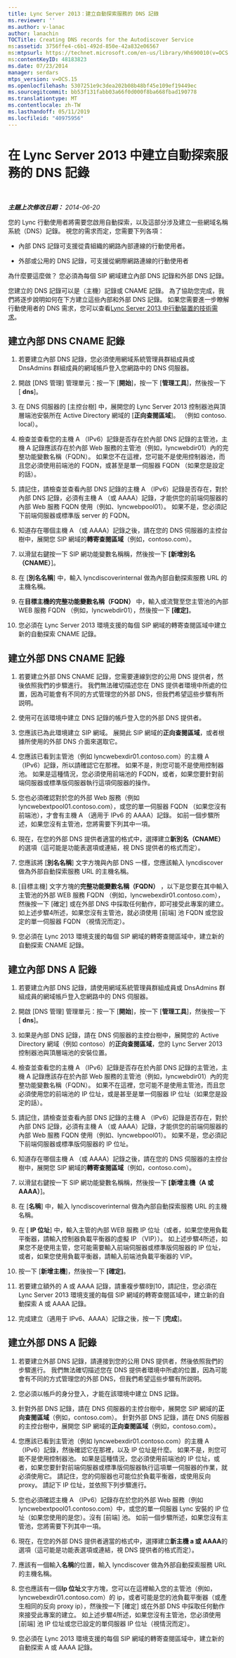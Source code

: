 ```yaml
---
title: Lync Server 2013：建立自動探索服務的 DNS 記錄
ms.reviewer: ''
ms.author: v-lanac
author: lanachin
TOCTitle: Creating DNS records for the Autodiscover Service
ms:assetid: 3756ffe4-c6b1-492d-850e-42a832e06567
ms:mtpsurl: https://technet.microsoft.com/en-us/library/Hh690010(v=OCS.15)
ms:contentKeyID: 48183823
ms.date: 07/23/2014
manager: serdars
mtps_version: v=OCS.15
ms.openlocfilehash: 5307251e9c3dea202b08b48bf45e109ef19449ec
ms.sourcegitcommit: bb53f131fabb03a66f0d000f8ba668fbad190778
ms.translationtype: MT
ms.contentlocale: zh-TW
ms.lasthandoff: 05/11/2019
ms.locfileid: "40975956"
---
```

<div data-xmlns="http://www.w3.org/1999/xhtml">

<div class="topic" data-xmlns="http://www.w3.org/1999/xhtml" data-msxsl="urn:schemas-microsoft-com:xslt" data-cs="http://msdn.microsoft.com/en-us/">

<div data-asp="http://msdn2.microsoft.com/asp">

# <a name="creating-dns-records-for-the-autodiscover-service-in-lync-server-2013"></a>在 Lync Server 2013 中建立自動探索服務的 DNS 記錄

</div>

<div id="mainSection">

<div id="mainBody">

<span> </span>

_**主題上次修改日期：** 2014-06-20_

您的 Lync 行動使用者將需要您啟用自動探索，以及這部分涉及建立一些網域名稱系統（DNS）記錄。 視您的需求而定，您需要下列各項：

  - 內部 DNS 記錄可支援從貴組織的網路內部連線的行動使用者。

  - 外部或公用的 DNS 記錄，可支援從網際網路連線的行動使用者

為什麼要這麼做？ 您必須為每個 SIP 網域建立內部 DNS 記錄和外部 DNS 記錄。

您建立的 DNS 記錄可以是（主機）記錄或 CNAME 記錄。 為了協助您完成，我們將逐步說明如何在下方建立這些內部和外部 DNS 記錄。 如果您需要進一步瞭解行動使用者的 DNS 需求，您可以查看[Lync Server 2013 中行動裝置的技術需求](lync-server-2013-technical-requirements-for-mobility.md)。

<div>

## <a name="creating-an-internal-dns-cname-record"></a>建立內部 DNS CNAME 記錄

1.  若要建立內部 DNS 記錄，您必須使用網域系統管理員群組成員或 DnsAdmins 群組成員的網域帳戶登入您網路中的 DNS 伺服器。

2.  開啟 [DNS 管理] 管理單元：按一下 [**開始**]，按一下 [**管理工具**]，然後按一下 [ **dns**]。

3.  在 DNS 伺服器的 [主控台樹] 中，展開您的 Lync Server 2013 控制器池與頂層端池安裝所在 Active Directory 網域的 [**正向查閱區域**]。 （例如 contoso. local）。

4.  檢查並查看您的主機 A （IPv6）記錄是否存在於內部 DNS 記錄的主管池，主機 A 記錄應該存在於內部 Web 服務的主管池（例如，lyncwebdir01）內的完整功能變數名稱（FQDN）。 如果您不在這裡，您可能不是使用控制器池，而且您必須使用前端池的 FQDN，或甚至是單一伺服器 FQDN （如果您是設定的話）。

5.  請記住，請檢查並查看內部 DNS 記錄的主機 A （IPv6）記錄是否存在，對於內部 DNS 記錄，必須有主機 A （或 AAAA）記錄，才能供您的前端伺服器的內部 Web 服務 FQDN 使用（例如、lyncwebpool01）。 如果不是，您必須記下前端伺服器或標準版 server 的 FQDN。

6.  知道存在哪個主機 A （或 AAAA）記錄之後，請在您的 DNS 伺服器的主控台樹中，展開您 SIP 網域的**轉寄查閱區域**（例如，contoso.com）。

7.  以滑鼠右鍵按一下 SIP 網功能變數名稱稱，然後按一下 **[新增別名（CNAME）**]。

8.  在 [**別名名稱**] 中，輸入 lyncdiscoverinternal 做為內部自動探索服務 URL 的主機名稱。

9.  在**目標主機的完整功能變數名稱（FQDN）** 中，輸入或流覽至您主管池的內部 WEB 服務 FQDN （例如，lyncwebdir01），然後按一下 **[確定]**。

10. 您必須在 Lync Server 2013 環境支援的每個 SIP 網域的轉寄查閱區域中建立新的自動探索 CNAME 記錄。

</div>

<div>

## <a name="creating-an-external-dns-cname-record"></a>建立外部 DNS CNAME 記錄

1.  若要建立外部 DNS CNAME 記錄，您需要連線到您的公用 DNS 提供者，然後依照我們的步驟進行。 我們無法確切描述您在 DNS 提供者環境中所處的位置，因為可能會有不同的方式管理您的外部 DNS，但我們希望這些步驟有所説明。

2.  使用可在該環境中建立 DNS 記錄的帳戶登入您的外部 DNS 提供者。

3.  您應該已為此環境建立 SIP 網域。 展開此 SIP 網域的**正向查閱區域**，或者根據所使用的外部 DNS 介面來選取它。

4.  您應該已看到主管池（例如 lyncwebexdir01.contoso.com）的主機 A （IPv6）記錄，所以請確認它在那裡。 如果不是，則您可能不是使用控制器池。 如果是這種情況，您必須使用前端池的 FQDN，或者，如果您要針對前端伺服器或標準版伺服器執行這項伺服器的操作。

5.  您也必須確認對於您的外部 Web 服務（例如 lyncwebextpool01.contoso.com），或您的單一伺服器 FQDN （如果您沒有前端池），才會有主機 A （適用于 IPv6 的 AAAA）記錄。 如前一個步驟所述，如果您沒有主管池，您將需要下列其中一項。

6.  現在，在您的外部 DNS 提供者適當的格式中，選擇建立**新別名（CNAME）** 的選項（這可能是功能表選項或連結，視 DNS 提供者的格式而定）。

7.  您應該將 [**別名名稱**] 文字方塊與內部 DNS 一樣，您應該輸入 lyncdiscover 做為外部自動探索服務 URL 的主機名稱。

8.  [目標主機] 文字方塊的**完整功能變數名稱（FQDN）** ，以下是您要在其中輸入主管池的外部 WEB 服務 FQDN （例如，lyncwebexdir01.contoso.com），然後按一下 [確定] 或在外部 DNS 中採取任何動作，即可接受此專案的建立。 如上述步驟4所述，如果您沒有主管池，就必須使用 [前端] 池 FQDN 或您設定的單一伺服器 FQDN （視情況而定）。

9.  您必須在 Lync 2013 環境支援的每個 SIP 網域的轉寄查閱區域中，建立新的自動探索 CNAME 記錄。

</div>

<div>

## <a name="creating-an-internal-dns-a-record"></a>建立內部 DNS A 記錄

1.  若要建立內部 DNS 記錄，請使用網域系統管理員群組成員或 DnsAdmins 群組成員的網域帳戶登入您網路中的 DNS 伺服器。

2.  開啟 [DNS 管理] 管理單元：按一下 [**開始**]，按一下 [**管理工具**]，然後按一下 [ **dns**]。

3.  如果是內部 DNS 記錄，請在 DNS 伺服器的主控台樹中，展開您的 Active Directory 網域（例如 contoso）的**正向查閱區域**，您的 Lync Server 2013 控制器池與頂層端池的安裝位置。

4.  檢查並查看您的主機 A （IPv6）記錄是否存在於內部 DNS 記錄的主管池，主機 A 記錄應該存在於內部 Web 服務的主管池（例如，lyncwebdir01）內的完整功能變數名稱（FQDN）。 如果不在這裡，您可能不是使用主管池，而且您必須使用您的前端池的 IP 位址，或是甚至是單一伺服器 IP 位址（如果您是設定的話）。

5.  請記住，請檢查並查看內部 DNS 記錄的主機 A （IPv6）記錄是否存在，對於內部 DNS 記錄，必須有主機 A （或 AAAA）記錄，才能供您的前端伺服器的內部 Web 服務 FQDN 使用（例如、lyncwebpool01）。 如果不是，您必須記下前端伺服器或標準版伺服器的 IP 位址。

6.  知道存在哪個主機 A （或 AAAA）記錄之後，請在您的 DNS 伺服器的主控台樹中，展開您 SIP 網域的**轉寄查閱區域**（例如，contoso.com）。

7.  以滑鼠右鍵按一下 SIP 網功能變數名稱稱，然後按一下 **[新增主機（A 或 AAAA）**]。

8.  在 [**名稱**] 中，輸入 lyncdiscoverinternal 做為內部自動探索服務 URL 的主機名稱。

9.  在 [ **IP 位址**] 中，輸入主管的內部 WEB 服務 IP 位址（或者，如果您使用負載平衡器，請輸入控制器負載平衡器的虛擬 IP （VIP））。 如上述步驟4所述，如果您不是使用主管，您可能需要輸入前端伺服器或標準版伺服器的 IP 位址，或者，如果您使用負載平衡器，請輸入前端池負載平衡器的 VIP。

10. 按一下 [**新增主機**]，然後按一下 **[確定]**。

11. 若要建立額外的 A 或 AAAA 記錄，請重複步驟8到10，請記住，您必須在 Lync Server 2013 環境支援的每個 SIP 網域的轉寄查閱區域中，建立新的自動探索 A 或 AAAA 記錄。

12. 完成建立（適用于 IPv6、AAAA）記錄之後，按一下 [**完成**]。

</div>

<div>

## <a name="creating-an-external-dns-a-record"></a>建立外部 DNS A 記錄

1.  若要建立外部 DNS 記錄，請連接到您的公用 DNS 提供者，然後依照我們的步驟進行。 我們無法確切描述您在 DNS 提供者環境中所處的位置，因為可能會有不同的方式管理您的外部 DNS，但我們希望這些步驟有所説明。

2.  您必須以帳戶的身分登入，才能在該環境中建立 DNS 記錄。

3.  針對外部 DNS 記錄，請在 DNS 伺服器的主控台樹中，展開您 SIP 網域的**正向查閱區域**（例如，contoso.com）。 針對外部 DNS 記錄，請在 DNS 伺服器的主控台樹中，展開您 SIP 網域的**正向查閱區域**（例如，contoso.com）。

4.  您應該已看到主管池（例如 lyncwebexdir01.contoso.com）的主機 A （IPv6）記錄，然後確認它在那裡，以及 IP 位址是什麼。 如果不是，則您可能不是使用控制器池。 如果是這種情況，您必須使用前端池的 IP 位址，或者，如果您要針對前端伺服器或標準版伺服器執行這項單一伺服器的作業，就必須使用它。 請記住，您的伺服器也可能位於負載平衡器，或使用反向 proxy。 請記下 IP 位址，並依照下列步驟進行。

5.  您也必須確認主機 A （IPv6）記錄存在於您的外部 Web 服務（例如 lyncwebextpool01.contoso.com）中，或您的單一伺服器 Lync 安裝的 IP 位址（如果您使用的是您）。沒有 [前端] 池。 如前一個步驟所述，如果您沒有主管池，您將需要下列其中一項。

6.  現在，在您的外部 DNS 提供者適當的格式中，選擇建立**新主機 a 或 AAAA**的選項（這可能是功能表選項或連結，視 DNS 提供者的格式而定）。

7.  應該有一個輸入**名稱**的位置，輸入 lyncdiscover 做為外部自動探索服務 URL 的主機名稱。

8.  您也應該有一個**Ip 位址**文字方塊，您可以在這裡輸入您的主管池（例如，lyncwebexdir01.contoso.com）的 ip，或者可能是您的池負載平衡器（或產生相同的反向 proxy ip），然後按一下 [確定] 或在外部 DNS 中採取任何動作來接受此專案的建立。 如上述步驟4所述，如果您沒有主管池，您必須使用 [前端] 池 IP 位址或您已設定的單伺服器 IP 位址（視情況而定）。

9.  您必須在 Lync 2013 環境支援的每個 SIP 網域的轉寄查閱區域中，建立新的自動探索 A 或 AAAA 記錄。

</div>

</div>

<span> </span>

</div>

</div>

</div>

